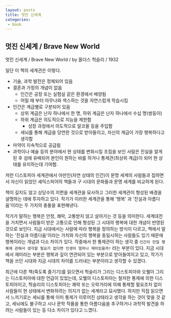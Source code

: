 ```yaml
---
layout: posts
title: 멋진 신세계
categories:
 - book 
---
```


## 멋진 신세계 / Brave New World

멋진 신세계 / Brave New World / by 올더스 헉슬리 / 1932



일단 이 책의 세계관은 이렇다.

* 기술, 과학 발전은 정체되어 있음
* 결혼과 가정의 개념이 없음
  * 인간은 공장 또는 실험실 같은 환경에서 배양됨
  * 어릴 때 부터 아무나와 섹스하는 것을 자연스럽게 학습시킴
* 인간은 계급별로 구분되어 있음
  * 상위 계급은 난자 하나에서 한 명, 하위 계급은 난자 하나에서 수십 명(쌍둥이)
  * 하위 계급은 의도적으로 지능을 제한함
    * 성장 과정에서 의도적으로 알코올 등을 주입함
  * 세뇌를 통해 계급을 당연한 것으로 받아들이고, 자신의 계급이 가장 행복하다고 생각함
* 마약이 지속적으로 공급됨
* 과학이나 예술 등의 분야에서 현 상태를 변화시킬 조짐을 보인 사람은 진실을 알게 된 후 섬에 유배되어 본인이 원하는 바를 하거나 통제관(최상위 계급)이 되어 현 상태를 유지하는데 기여함.

저런 디스토피아 세계관에서 야만인(자연 상태의 인간)이 문명 세계의 사람들과 접하면서 자신이 읽었던 셰익스피어의 책들과 구 시대의 문화들과 문명 세계를 비교하게 된다. 

책이 길지도 않고 상당수의 지면을 세계관을 묘사하고 그러한 세계관이 형성된 배경을 설명하는 데에 투자하고 있다. 작가가 이러한 세계관을 통해 '행복' 과 '진실과 아름다움'이라는 두 가치의 충돌을 표현해낸다. 

작가가 말하는 행복은 안정, 쾌락, 고통받지 않고 살아가는 것 등을 의미한다. 세계대전을 거치면서 사람들이 받은 고통으로 인해 형성된 그 시대의 행복에 대한 개념이 반영된 것으로 보인다. 지금 시대에서는 사람에 따라 행복을 정의하는 방식이 다르고, 책에서 말하는 '진실과 아름다움'이라는 가치와 자신의 행복을 동일시하는 사람들도 있기 때문에 행복이라는 개념과 다소 차이가 있다. 작중에서 한 통제관이 하는 생각 중 `인간이 만일 행복에 관해서 생각할 필요가 없다면 인생이 얼마나 재미있을까!` 라는 부분이 있다. 지금 시대에서 재미라는 부분은 행복과 깊이 연관되어 있는 부분으로 받아들여지고 있고, 작가가 책을 쓰던 시대와 지금 시대의 차이를 드러내는 부분이라고 생각할 수 있겠다.

최근에 다른 책(죽도록 즐기기)를 읽으면서 헉슬리가 그리는 디스토피아와 오웰이 그리는 디스토피아에 대한 언급이 있었는데, 오웰의 디스토피아는 철저한 통제에 의한 디스토피아이고, 헉슬리의 디스토피아는 쾌락 또는 오락거리에 의해 통제할 필요조차 없이 사람들이 현 상태에서 변화하려는 의지가 없는 세계라고 묘사했다. 하지만 직접 읽으면서 느끼기로는 세뇌를 통해 이미 통제가 이루어진 상태라고 생각을 하는 것이 맞을 것 같고, 세뇌에도 불구하고 시나 문학 작품을 통한 아름다움을 추구하거나 과학적 발견을 하려는 사람들이 있는 등 다소 차이가 있다고 느꼈다. 

